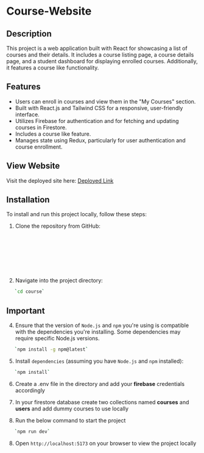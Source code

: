 # Course-Website

## Description

This project is a web application built with React for showcasing a list of courses and their details. It includes a course listing page, a course details page, and a student dashboard for displaying enrolled courses. Additionally, it features a course like functionality.

## Features

- Users can enroll in courses and view them in the "My Courses" section.
- Built with React.js and Tailwind CSS for a responsive, user-friendly interface.
- Utilizes Firebase for authentication and for fetching and updating courses in Firestore.
- Includes a course like feature.
- Manages state using Redux, particularly for user authentication and course enrollment.

## View Website

Visit the deployed site here: [Deployed Link](https://6680590d5941573681d69d2f--dashing-toffee-0fdf41.netlify.app/)

## Installation

To install and run this project locally, follow these steps:

1. Clone the repository from GitHub:

   ```bash









2. Navigate into the project directory:

```bash
   `cd course`
```

## Important

4. Ensure that the version of `Node.js` and `npm` you're using is compatible with the dependencies you're installing. Some dependencies may require specific Node.js versions.

```bash
   `npm install -g npm@latest`
```

5. Install `dependencies` (assuming you have `Node.js` and `npm` installed):

```bash
   `npm install`
```

6. Create a .env file in the directory and add your **firebase** credentials accordingly

7. In your firestore database create two collections named **courses** and **users** and add dummy courses to use locally

8. Run the below command to start the project

```bash
   `npm run dev`
```

8. Open `http://localhost:5173` on your browser to view the project locally


